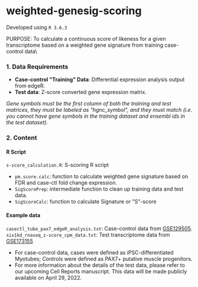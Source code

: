 # weighted-genesig-scoring


Developed using `R 3.6.3`

PURPOSE: To calculate a continuous score of likeness for a given transcriptome based on a weighted gene signature from training case-control data\

### 1. Data Requirements
* **Case-control "Training" Data**: Differential expression analysis output from edgeR.
* **Test data**: Z-score converted gene expression matrix. 

*Gene symbols must be the first column of both the training and test matrices, they must be labeled as "hgnc_symbol", and they must match (i.e. you cannot have gene symbols in the training dataset and ensembl ids in the test dataset).*

### 2. Content
#### R Script
`s-score_calculation.R`: S-scoring R script
* `pm.score.calc`: function to calculate weighted gene signature based on FDR and case-ctl fold change expression. 
* `SigScorePrep`: intermediate function to clean up training data and test data. 
* `SigScoreCalc`: function to calculate Signature or "S"-score

#### Example data
`casectl_tube_pax7_edgeR_analysis.txt`: Case-control data from [GSE129505](https://www.ncbi.nlm.nih.gov/geo/query/acc.cgi?acc=GSE129505).   
`six1kd_rnaseq_z-score_cpm_data.txt`: Test transcriptome data from [GSE173155](https://www.ncbi.nlm.nih.gov/geo/query/acc.cgi?acc=GSE173155)   

* For case-control data, cases were defined as iPSC-differentiated Myotubes; Controls were defined as PAX7+ putative muscle progenitors. 
* For more information about the details of the test data, please refer to our upcoming Cell Reports manuscript. This data will be made publicly available on April 29, 2022. 
